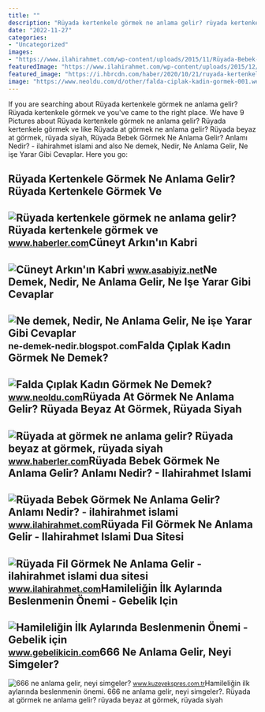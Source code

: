 ```yaml
---
title: ""
description: "Rüyada kertenkele görmek ne anlama gelir? rüyada kertenkele görmek ve"
date: "2022-11-27"
categories:
- "Uncategorized"
images:
- "https://www.ilahirahmet.com/wp-content/uploads/2015/11/Rüyada-Bebek-Görmek-Ne-Anlama-Gelir.jpg"
featuredImage: "https://www.ilahirahmet.com/wp-content/uploads/2015/12/Rüyada-Fil-Görmek-Ne-Anlama-Gelir.jpg"
featured_image: "https://i.hbrcdn.com/haber/2020/10/21/ruyada-kertenkele-gormek-ne-anlama-gelir-ruyada-13681653_7166_amp.jpg"
image: "https://www.neoldu.com/d/other/falda-ciplak-kadin-gormek-001.webp"
---
```


If you are searching about Rüyada kertenkele görmek ne anlama gelir? Rüyada kertenkele görmek ve you've came to the right place. We have 9 Pictures about Rüyada kertenkele görmek ne anlama gelir? Rüyada kertenkele görmek ve like Rüyada at görmek ne anlama gelir? Rüyada beyaz at görmek, rüyada siyah, Rüyada Bebek Görmek Ne Anlama Gelir? Anlamı Nedir? - ilahirahmet islami and also Ne demek, Nedir, Ne Anlama Gelir, Ne işe Yarar Gibi Cevaplar. Here you go:

Rüyada Kertenkele Görmek Ne Anlama Gelir? Rüyada Kertenkele Görmek Ve
---------------------------------------------------------------------

 ![Rüyada kertenkele görmek ne anlama gelir? Rüyada kertenkele görmek ve](https://i.hbrcdn.com/haber/2020/10/21/ruyada-kertenkele-gormek-ne-anlama-gelir-ruyada-13681653_7166_amp.jpg) <small>www.haberler.com</small>Cüneyt Arkın'ın Kabri
---------------------

 ![Cüneyt Arkın'ın Kabri](https://www.asabiyiz.net/files/uploads/gallery/default/6fa8d620e6d20afb8b9f.jpg) <small>www.asabiyiz.net</small>Ne Demek, Nedir, Ne Anlama Gelir, Ne Işe Yarar Gibi Cevaplar
------------------------------------------------------------

 ![Ne demek, Nedir, Ne Anlama Gelir, Ne işe Yarar Gibi Cevaplar](https://2.bp.blogspot.com/-pOxI32MXf1s/UcmTCU-2hxI/AAAAAAAAAL0/tTaoEUV03g0/s1600/Çoklu+Ortam+(Multimedya)+Nedir,+Ne+demektir,+Ne+anlama+gelir,+ne+işe+yarar.jpg) <small>ne-demek-nedir.blogspot.com</small>Falda Çıplak Kadın Görmek Ne Demek?
-----------------------------------

 ![Falda Çıplak Kadın Görmek Ne Demek?](https://www.neoldu.com/d/other/falda-ciplak-kadin-gormek-001.webp) <small>www.neoldu.com</small>Rüyada At Görmek Ne Anlama Gelir? Rüyada Beyaz At Görmek, Rüyada Siyah
----------------------------------------------------------------------

 ![Rüyada at görmek ne anlama gelir? Rüyada beyaz at görmek, rüyada siyah](https://foto.haberler.com/haber/2019/10/30/ruyada-at-gormek-ne-anlama-gelir-12566959_7097_m.jpg) <small>www.haberler.com</small>Rüyada Bebek Görmek Ne Anlama Gelir? Anlamı Nedir? - Ilahirahmet Islami
-----------------------------------------------------------------------

 ![Rüyada Bebek Görmek Ne Anlama Gelir? Anlamı Nedir? - ilahirahmet islami](https://www.ilahirahmet.com/wp-content/uploads/2015/11/Rüyada-Bebek-Görmek-Ne-Anlama-Gelir.jpg) <small>www.ilahirahmet.com</small>Rüyada Fil Görmek Ne Anlama Gelir - Ilahirahmet Islami Dua Sitesi
-----------------------------------------------------------------

 ![Rüyada Fil Görmek Ne Anlama Gelir - ilahirahmet islami dua sitesi](https://www.ilahirahmet.com/wp-content/uploads/2015/12/Rüyada-Fil-Görmek-Ne-Anlama-Gelir.jpg) <small>www.ilahirahmet.com</small>Hamileliğin İlk Aylarında Beslenmenin Önemi - Gebelik Için
----------------------------------------------------------

 ![Hamileliğin İlk Aylarında Beslenmenin Önemi - Gebelik için](https://www.gebelikicin.com/wp-content/uploads/2022/12/Hamilelikte-Diskinin-Siyah-Olmasi-Ne-Anlama-Gelir.jpg) <small>www.gebelikicin.com</small>666 Ne Anlama Gelir, Neyi Simgeler?
-----------------------------------

 ![666 ne anlama gelir, neyi simgeler?](https://kuzeyeksprescomtr.teimg.com/kuzeyekspres-com-tr/uploads/2023/06/666-ne-anlama-gelir.jpg) <small>www.kuzeyekspres.com.tr</small>Hamileliğin i̇lk aylarında beslenmenin önemi. 666 ne anlama gelir, neyi simgeler?. Rüyada at görmek ne anlama gelir? rüyada beyaz at görmek, rüyada siyah
